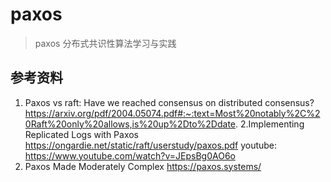# paxos

> paxos 分布式共识性算法学习与实践

## 参考资料

1. Paxos vs raft: Have we reached consensus on distributed consensus?
  https://arxiv.org/pdf/2004.05074.pdf#:~:text=Most%20notably%2C%20Raft%20only%20allows,is%20up%2Dto%2Ddate.
2.Implementing Replicated Logs with Paxos
  https://ongardie.net/static/raft/userstudy/paxos.pdf
  youtube: https://www.youtube.com/watch?v=JEpsBg0AO6o
3. Paxos Made Moderately Complex
  https://paxos.systems/